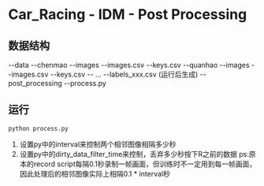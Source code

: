 # Car_Racing - IDM - Post Processing

## 数据结构
--data
    --chenmao
        --images
        --images.csv
        --keys.csv
    --quanhao
        --images
        --images.csv
        --keys.csv
    -- ...
    --labels_xxx.csv (运行后生成)
--post_processing
    --process.py

## 运行  
```
python process.py
```
1. 设置py中的interval来控制两个相邻图像相隔多少秒  
2. 设置py中的dirty_data_filter_time来控制，丢弃多少秒按下R之前的数据
ps:原本的record script每隔0.1秒录制一帧画面，但训练时不一定用到每一帧画面，因此处理后的相邻图像实际上相隔0.1 * interval秒
